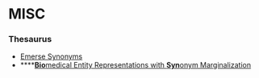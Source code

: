 # MISC

### Thesaurus

* [Emerse Synonyms](https://project-emerse.org/synonyms.html)
* ****[**Bio**medical Entity Representations with **Syn**onym Marginalization](https://github.com/dmis-lab/BioSyn)
